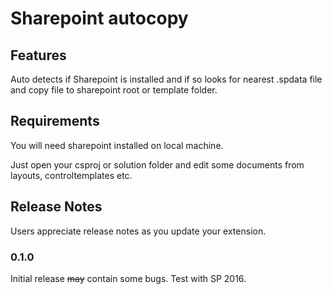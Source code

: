 # Sharepoint autocopy

## Features

Auto detects if Sharepoint is installed and if so looks for nearest .spdata file and copy file to sharepoint root or template folder.

## Requirements

You will need sharepoint installed on local machine.

Just open your csproj or solution folder and edit some documents from layouts, controltemplates etc.

## Release Notes

Users appreciate release notes as you update your extension.

### 0.1.0

Initial release ~~may~~ contain some bugs. Test with SP 2016.